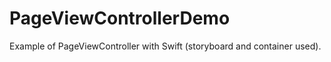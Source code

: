 # PageViewControllerDemo
Example of PageViewController with Swift (storyboard and container used). 
